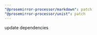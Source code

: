 ```yaml
---
"@prosemirror-processor/markdown": patch
"@prosemirror-processor/unist": patch
---
```


update dependencies
